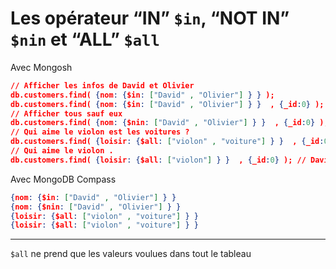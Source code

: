 # **Les opérateur “IN” `$in`, “NOT IN” `$nin` et “ALL” `$all`**
Avec Mongosh
```json
// Afficher les infos de David et Olivier
db.customers.find( {nom: {$in: ["David" , "Olivier"] } } );
db.customers.find( {nom: {$in: ["David" , "Olivier"] } }  , {_id:0} );
// Afficher tous sauf eux
db.customers.find( {nom: {$nin: ["David" , "Olivier"] } }  , {_id:0} );
// Qui aime le violon est les voitures ?
db.customers.find( {loisir: {$all: ["violon" , "voiture"] } }  , {_id:0} ); // David
// Qui aime le violon .
db.customers.find( {loisir: {$all: ["violon"] } }  , {_id:0} ); // David et Olivier
```
Avec MongoDB Compass
```json
{nom: {$in: ["David" , "Olivier"] } }
{nom: {$nin: ["David" , "Olivier"] } }
{loisir: {$all: ["violon" , "voiture"] } }
{loisir: {$all: ["violon" , "voiture"] } }
```
___
`$all` ne prend que les valeurs voulues dans tout le tableau